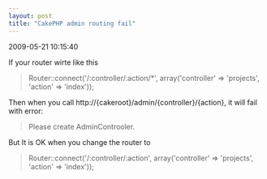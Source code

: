 ```yaml
---
layout: post
title: "CakePHP admin routing fail"
---
```


<p class='meta'>2009-05-21 10:15:40</p>

If your router wirte like this
<blockquote>Router::connect('/:controller/:action/*', array('controller' =&gt; 'projects', 'action' =&gt; 'index'));</blockquote>
Then when you call http://{cakeroot}/admin/{controller}/{action}, it will fail with error:
<blockquote>Please create AdminControoler.</blockquote>
But It is OK when you change the router to
<blockquote>Router::connect('/:controller/:action', array('controller' =&gt; 'projects', 'action' =&gt; 'index'));</blockquote>